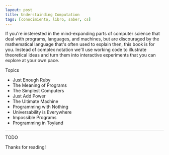 ```yaml
---
layout: post
title: Understainding Computation
tags: [conocimiento, libro, saber, cs]
---
```


<!--Resumen-->

If you're insterested in the mind-expanding parts of computer science that deal with programs, languages, and machines, but are discouraged by the mathematical language that's often used to explain then, this book is for you. Instead of complex notation we'll 
use working code to illustrate theoretical ideas and turn them into interactive experiments that you can explore at your own pace.

Topics 

- Just Enough Ruby
- The Meaning of Programs
- The Simplest Computers
- Just Add Power
- The Ultimate Machine
- Programming with Nothing
- Universability is Everywhere
- Impossible Programs
- Programming in Toyland 

---

<!--more-->
TODO
  
Thanks for reading!